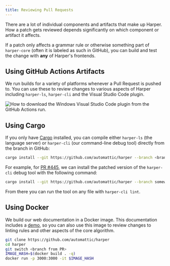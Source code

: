 ```yaml
---
title: Reviewing Pull Requests
---
```


There are a lot of individual components and artifacts that make up Harper.
How a patch gets reviewed depends significantly on which component or artifact it affects.

If a patch only affects a grammar rule or otherwise something part of `harper-core` (often it is labeled as such in GitHub), you can build and test the change with **any** of Harper's frontends.

## Using GitHub Actions Artifacts

We run builds for a variety of platforms whenever a Pull Request is pushed to.
You can use these to review changes to various aspects of Harper including `harper-ls`, `harper-cli` and the Visual Studio Code plugin.

![How to download the Windows Visual Studio Code plugin from the GitHub Actions run.](/images/download_artifact.gif)

## Using Cargo

If you only have [Cargo](https://doc.rust-lang.org/cargo/) installed, you can compile either `harper-ls` (the language server) or `harper-cli` (our command-line debug tool) directly from the branch in GitHub:

```bash
cargo install --git https://github.com/automattic/harper --branch <branch-name> <binary-artifact>
```

For example, for [PR #445](https://github.com/Automattic/harper/pull/455), we can install the patched version of the `harper-cli` debug tool with the following command:

```bash
cargo install --git https://github.com/automattic/harper --branch somewhat-something harper-cli
```

From there you can run the tool on any file with `harper-cli lint`.

## Using Docker

We build our web documentation in a Docker image.
This documentation includes a [demo](/), so you can also use this image to review changes to linting rules and other aspects of the core algorithm.

```bash
git clone https://github.com/automattic/harper
cd harper
git switch <branch from PR>
IMAGE_HASH=$(docker build . -q)
docker run -p 3000:3000 -it $IMAGE_HASH
```
